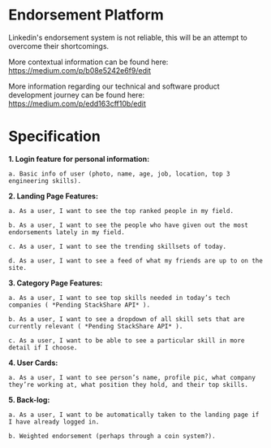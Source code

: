# Endorsement Platform

Linkedin's endorsement system is not reliable, this will be an attempt to overcome their shortcomings.

More contextual information can be found here: https://medium.com/p/b08e5242e6f9/edit 

More information regarding our technical and software product development journey can be found here: 
https://medium.com/p/edd163cff10b/edit

# Specification

**1. Login feature for personal information:**

    a. Basic info of user (photo, name, age, job, location, top 3 engineering skills).

**2. Landing Page Features:**

    a. As a user, I want to see the top ranked people in my field.

    b. As a user, I want to see the people who have given out the most endorsements lately in my field.

    c. As a user, I want to see the trending skillsets of today.

    d. As a user, I want to see a feed of what my friends are up to on the site.

**3. Category Page Features:**

    a. As a user, I want to see top skills needed in today’s tech companies ( *Pending StackShare API* ).

    b. As a user, I want to see a dropdown of all skill sets that are currently relevant ( *Pending StackShare API* ).

    c. As a user, I want to be able to see a particular skill in more detail if I choose.

**4. User Cards:**

    a. As a user, I want to see person’s name, profile pic, what company they’re working at, what position they hold, and their top skills.

**5. Back-log:**

    a. As a user, I want to be automatically taken to the landing page if I have already logged in.

    b. Weighted endorsement (perhaps through a coin system?).
